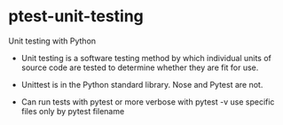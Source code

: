 # ptest-unit-testing

Unit testing with Python

- Unit testing is a software testing method by which individual units of source code are tested to determine whether they are fit for use.

- Unittest is in the Python standard library. Nose and Pytest are not.

- Can run tests with pytest or more verbose with pytest -v use specific files only by pytest filename
